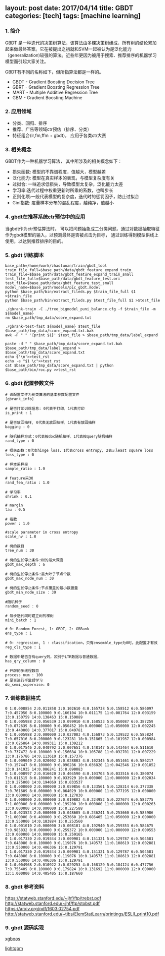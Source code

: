 layout: post
date: 2017/04/14
title: GBDT
categories: [tech]
tags: [machine learning]
---

### 1. 简介
GBDT 是一种迭代的决策树算法，该算法由多棵决策树组成，所有树的结论累加起来做最终答案。它在被提出之初就和SVM一起被认为是泛化能力（generalization)较强的算法。近些年更因为被用于搜索、推荐排序的机器学习模型而引起大家关注。 
<!-- more -->

GBDT有不同的名称如下，但所指算法都是一样的。

* GBDT - Gradient Boosting Decision Tree
* GBRT - Gradient Boosting Regression Tree
* MART - Multiple Additive Regression Tree
* GBM - Gradient Boosting Machine 


### 2. 应用领域
* 分类、回归、排序
* 推荐、广告等领域ctr预估（排序、分类）
* 特征组合(lr,fm,ffm + gbdt)， 应用于各类ctr大赛
 
### 3. 相关概念
GBDT作为一种机器学习算法， 其中所涉及的相关概念如下：

* 损失函数: 模型的不靠谱程度，值越大，模型越差
* 泛化能力: 模型在真实样本的表现，与模型复杂度有关
* 过拟合: 一味追求低损失，导致模型太复杂，泛化能力太差
* 学习率:迭代过程中权重更新时所乘的系数，也叫步长
* 正则化项:一般代表模型的复杂度，迭代时的惩罚因子，防止过拟合
* Gini指数: 度量样本分布的混乱程度，越纯净，值越小 

### 4. gbdt在推荐系统ctr预估中的应用
当gbdt作为ctr预估算法时， 可以把问题抽象成二分类问题。通过对数据抽取特征作为gbdt模型的输入，以预测最终是否被点击为目标， 通过训练得到模型供线上使用，以达到推荐排序的目的。 

### 5. gbdt 训练脚本

~~~shell
base_path=/home/work/zhaolunan/train/gbdt_tool
train_file_full=$base_path/data/gbdt_feature_expand_train
train_file=$base_path/data/gbdt_feature_expand_train_small
test_file_full=$base_path/data/gbdt_feature_test.ori
test_file=$base_path/data/gbdt_feature_test_small
model_name=$base_path/models/pic_gbdt.model
python $base_path/bin/extract_fileds.py $train_file_full $1 >$train_file
python $base_path/bin/extract_fileds.py $test_file_full $1 >$test_file
 
./gbrank-train -C ./tree_bigmodel_puni_balance.cfg -f $train_file -m ${model_name}
rm $base_path/tmp_data/score_expand.txt
 
./gbrank-test-fast ${model_name} $test_file $base_path/tmp_data/score_expand.txt.bak
awk -F " " '{print $1}' $test_file > $base_path/tmp_data/label_expand
 
paste -d " " $base_path/tmp_data/score_expand.txt.bak $base_path/tmp_data/label_expand > $base_path/tmp_data/score_expand.txt
echo $'\n'>>test_rst
echo -e "$1 \c">>test_rst
cat $base_path/tmp_data/score_expand.txt | python $base_path/bin/roc.py >>test_rst
~~~


### 6. gbdt 配置参数文件
```
# 该配置文件为树类算法的基本参数配置文件
[gbrank_info]
 
# 是否打印训练信息: 0代表不打印，1代表打印
is_print : 1
 
# 是否放回抽样, 0代表无放回抽样，1代表有放回抽样
bagging : 0
 
# 随机抽样方式：0代表按doc随机抽样，1代表按query随机抽样
rand_type : 0
 
# 损失函数：0代表hinge loss，1代表cross entropy, 2表示least square loss
loss_type : 0
 
# 样本采样率
sample_ratio : 1.0
 
# feature采30
rand_fea_ratio : 1.0
 
# 学习率
shrink : 0.1
 
# margin
tau : 0.5
 
# 指数
power : 1.0
 
#scale parameter in cross entropy
scale_nv : 1.0
 
# 树的数目
tree_num : 30
 
# 树的生长停止条件:树的最大深度
gbdt_max_depth : 6
 
# 树的生长停止条件:最大叶子节点个数
gbdt_max_node_num : 30
 
# 树的生长停止条件:节点覆盖的最小数据量
gbdt_min_node_size : 30
 
#随机种子
random_seed : 0
 
# 每步迭代同时建立树的棵树
mini_batch : 1
 
# 0: Random Forest, 1: GBDT, 2: GBRank
ens_type : 1
 
# 0: regression, 1 : classification，只有ensemble_type为0时，此配置才有效
reg_cls_type : 1
 
# 数据中是否含有query列，区别于LTR数据与普通数据，
has_qry_column : 0
 
# 开辟的多线程数目
process_num : 100
# 是否进行半监督学习
do_semi_supervise: 0
```

### 7. 训练数据格式
```
0 1:0.008854 2:0.011858 3:0.102610 4:0.165738 5:0.158512 6:0.586097 7:0.457950 8:0.100000 9:0.166104 10:0.011175 11:0.001764 12:0.003159 13:0.150759 14:0.138463 15:0.159089
0 1:0.005988 2:0.056539 3:0.099910 4:0.168533 5:0.050087 6:0.387259 7:0.072639 8:0.100000 9:0.050452 10:0.000000 11:0.050000 12:0.002245 13:0.440000 14:0.377017 15:0.049781
0 1:0.005988 2:0.000000 3:0.027003 4:0.156873 5:0.139522 6:0.585824 7:0.657016 8:0.200000 9:0.123281 10:0.151865 11:0.101937 12:0.000984 13:0.026884 14:0.009311 15:0.139212
0 1:0.017546 2:0.040792 3:0.007651 4:0.148147 5:0.143464 6:0.511610 7:0.737472 8:0.100000 9:0.156684 10:0.105788 11:0.032701 12:0.007229 13:0.176786 14:0.113610 15:0.157376
0 1:0.009049 2:0.020002 3:0.028803 4:0.102345 5:0.051461 6:0.586217 7:0.157447 8:0.100000 9:0.090286 10:0.036820 11:0.042546 12:0.001852 13:0.141935 14:0.086241 15:0.090083
0 1:0.008997 2:0.016620 3:0.404590 4:0.103703 5:0.033516 6:0.380074 7:0.011515 8:0.100000 9:0.033929 10:0.000000 11:0.000000 12:0.002034 13:0.275000 14:0.194069 15:0.033537
0 1:0.000000 2:0.000000 3:0.059856 4:0.133561 5:0.128314 6:0.377338 7:0.761609 8:0.000000 9:0.064029 10:0.000000 11:0.377195 12:0.000000 13:0.000000 14:0.000000 15:0.127030
0 1:0.000000 2:0.000000 3:0.019802 4:0.224952 5:0.227674 6:0.582775 7:1.000000 8:0.000000 9:0.199200 10:0.000000 11:0.000000 12:0.000263 13:0.000000 14:0.000000 15:0.227588
0 1:0.023523 2:0.000000 3:0.048605 4:0.236241 5:0.253660 6:0.585986 7:1.000000 8:0.400000 9:0.253660 10:0.086405 11:0.050000 12:0.000000 13:0.550000 14:0.183884 15:0.253560
0 1:0.001010 2:0.000000 3:0.008101 4:0.192940 5:0.259353 6:0.584675 7:0.985832 8:0.000000 9:0.259372 10:0.000000 11:0.000000 12:0.000553 13:0.000000 14:0.000000 15:0.259165
0 1:0.017330 2:0.019344 3:0.009901 4:0.151321 5:0.129787 6:0.504581 7:0.648080 8:0.100000 9:0.119076 10:0.149573 11:0.108619 12:0.002881 13:0.550000 14:0.406306 15:0.129791
1 1:0.017330 2:0.019344 3:0.009901 4:0.151321 5:0.129787 6:0.504581 7:0.648080 8:0.100000 9:0.119076 10:0.149573 11:0.108619 12:0.002881 13:0.550000 14:0.406306 15:0.129791
0 1:0.004968 2:0.010922 3:0.029253 4:0.168129 5:0.184124 6:0.477756 7:0.755409 8:0.100000 9:0.179824 10:0.131692 11:0.000000 12:0.000000 13:1.000000 14:0.405405 15:0.187660
```

### 8. gbdt 参考资料
<https://statweb.stanford.edu/~jhf/ftp/trebst.pdf>
<http://statweb.stanford.edu/~jhf/ftp/stobst.pdf>
<https://arxiv.org/pdf/1603.02754.pdf>
<http://statweb.stanford.edu/~tibs/ElemStatLearn/printings/ESLII_print10.pdf>

### 9. gbdt 源码实现
[xgboos](https://github.com/dmlc/xgboost/)

[lightgbm](https://github.com/Microsoft/LightGBM)